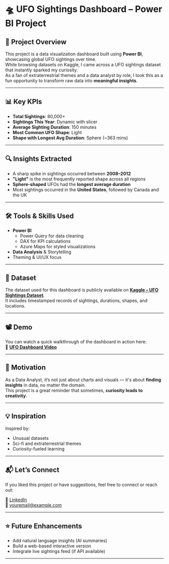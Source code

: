 # 🛸 UFO Sightings Dashboard – Power BI Project

## 📌 Project Overview

This project is a data visualization dashboard built using **Power BI**, showcasing global UFO sightings over time.  
While browsing datasets on Kaggle, I came across a UFO sightings dataset that instantly sparked my curiosity.  
As a fan of extraterrestrial themes and a data analyst by role, I took this as a fun opportunity to transform raw data into **meaningful insights**.

---

## 📊 Key KPIs

- **Total Sightings**: 80,000+
- **Sightings This Year**: Dynamic with slicer
- **Average Sighting Duration**: 150 minutes
- **Most Common UFO Shape**: Light
- **Shape with Longest Avg Duration**: Sphere (~363 mins)

---

## 🔍 Insights Extracted

- A sharp spike in sightings occurred between **2008–2012**
- **"Light"** is the most frequently reported shape across all regions
- **Sphere-shaped** UFOs had the **longest average duration**
- Most sightings occurred in the **United States**, followed by Canada and the UK

---

## 🛠️ Tools & Skills Used

- **Power BI**
  - Power Query for data cleaning
  - DAX for KPI calculations
  - Azure Maps for styled visualizations
- **Data Analysis** & Storytelling
- Theming & UI/UX focus

---

## 📁 Dataset

The dataset used for this dashboard is publicly available on **[Kaggle – UFO Sightings Dataset](https://www.kaggle.com/datasets/NUFORC/ufo-sightings)**.  
It includes timestamped records of sightings, durations, shapes, and locations.

---

## 📽️ Demo

You can watch a quick walkthrough of the dashboard in action here:  
🎥 **[UFO Dashboard Video](https://github.com/user-attachments/assets/7d4c0ff3-dafe-4386-be35-26f898478954)**

---

## 🧠 Motivation

As a Data Analyst, it’s not just about charts and visuals — it's about **finding insights** in data, no matter the domain.  
This project is a great reminder that sometimes, **curiosity leads to creativity**.

---

## 💡 Inspiration

Inspired by:
- Unusual datasets
- Sci-fi and extraterrestrial themes
- Curiosity-fueled learning

---

## 📬 Let’s Connect

If you liked this project or have suggestions, feel free to connect or reach out:

🔗 [LinkedIn](https://www.linkedin.com/in/khushal-joshi728/)  
📧 youremail@example.com

---

## ⭐️ Future Enhancements

- Add natural language insights (AI summaries)
- Build a web-based interactive version
- Integrate live sightings feed (if API available)

---
